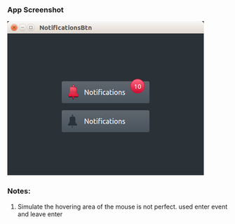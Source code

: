 ### App Screenshot

![App_Screenshot](readme_src/app_screenshot.png)

### Notes:

1. Simulate the hovering area of the mouse is not perfect. used enter event and leave enter
